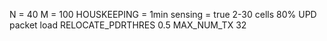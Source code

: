 N = 40
M = 100
HOUSKEEPING = 1min
sensing = true
2-30 cells
80% UPD packet load
RELOCATE_PDRTHRES 0.5
MAX_NUM_TX 32